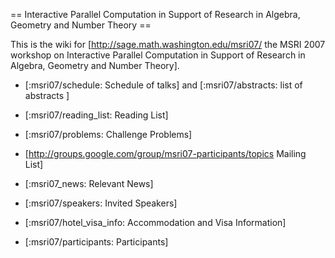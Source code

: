 == Interactive Parallel Computation in Support of Research in Algebra, Geometry and Number Theory ==

This is the wiki for [http://sage.math.washington.edu/msri07/ the MSRI 2007 workshop on Interactive Parallel Computation in Support of Research in Algebra, Geometry and Number Theory]. 

   * [:msri07/schedule: Schedule of talks] and [:msri07/abstracts: list of abstracts ]

   * [:msri07/reading_list: Reading List]

   * [:msri07/problems: Challenge Problems]

   * [http://groups.google.com/group/msri07-participants/topics Mailing List]

   * [:msri07_news: Relevant News]

   * [:msri07/speakers: Invited Speakers]

   * [:msri07/hotel_visa_info: Accommodation and Visa Information]

   * [:msri07/participants: Participants]
